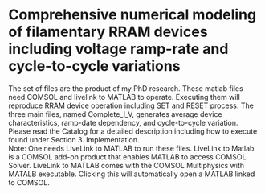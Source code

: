 # Comprehensive numerical modeling of filamentary RRAM devices including voltage ramp-rate and cycle-to-cycle variations
The set of files are the product of my PhD research. These matlab files need COMSOL and livelink to MATLAB to operate. 
Executing them will reproduce RRAM device operation including SET and RESET process. 
The three main files, named Complete_I_V, generates average device characteristics, ramp-date dependency, and cycle-to-cycle variation. 
Please read the Catalog for a detailed description including how to execute found under Section 3. Implementation.  
Note: One needs LiveLink to MATLAB to run these files. LiveLink to Matlab is a COMSOL add-on product that enables MATLAB to access COMSOL Solver.
LiveLink to MATLAB comes with the COMSOL Multiphysics with MATALB executable. Clicking this will automatically open a MATLAB linked to COMSOL.
